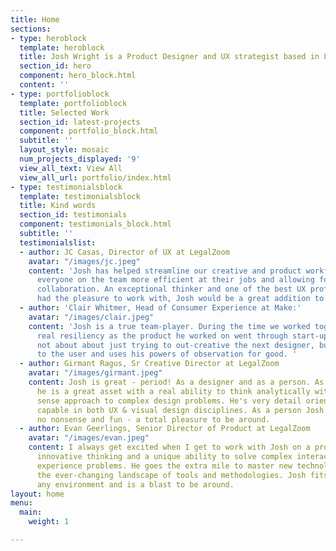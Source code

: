 ```yaml
---
title: Home
sections:
- type: heroblock
  template: heroblock
  title: Josh Wright is a Product Designer and UX strategist based in Los Angeles.
  section_id: hero
  component: hero_block.html
  content: ''
- type: portfolioblock
  template: portfolioblock
  title: Selected Work
  section_id: latest-projects
  component: portfolio_block.html
  subtitle: ''
  layout_style: mosaic
  num_projects_displayed: '9'
  view_all_text: View All
  view_all_url: portfolio/index.html
- type: testimonialsblock
  template: testimonialsblock
  title: Kind words
  section_id: testimonials
  component: testimonials_block.html
  subtitle: ''
  testimonialslist:
  - author: JC Casas, Director of UX at LegalZoom
    avatar: "/images/jc.jpeg"
    content: 'Josh has helped streamline our creative and product workflow, making
      everyone on the team more efficient at their jobs and allowing for greater team
      collaboration. An exceptional thinker and one of the best UX professionals I’ve
      had the pleasure to work with, Josh would be a great addition to any team. '
  - author: 'Clair Whitmer, Head of Consumer Experience at Make:'
    avatar: "/images/clair.jpeg"
    content: 'Josh is a true team-player. During the time we worked together, he demonstrated
      real resiliency as the product he worked on went through start-up growing pains.  He''s
      not about about just trying to out-creative the next designer, but really listens
      to the user and uses his powers of observation for good. '
  - author: Girmant Ragus, Sr Creative Director at LegalZoom
    avatar: "/images/girmant.jpeg"
    content: Josh is great - period! As a designer and as a person. As a designer
      he is a great asset with a real ability to think analytically with a common
      sense approach to complex design problems. He's very detail oriented and extremely
      capable in both UX & visual design disciplines. As a person Josh is dependable,
      no nonsense and fun - a total pleasure to be around.
  - author: Evan Geerlings, Senior Director of Product at LegalZoom
    avatar: "/images/evan.jpeg"
    content: I always get excited when I get to work with Josh on a project. He brings
      innovative thinking and a unique ability to solve complex interaction and user
      experience problems. He goes the extra mile to master new technologies and embraces
      the ever-changing landscape of tools and methodologies. Josh fits easily into
      any environment and is a blast to be around.
layout: home
menu:
  main:
    weight: 1

---
```

